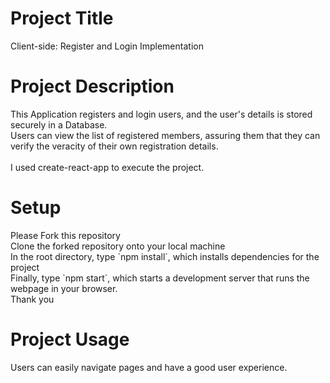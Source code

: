 <h1>Project Title</h1>
Client-side: Register and Login Implementation

<h1>Project Description</h1>
This Application registers and login users, and the user's details is stored securely in a Database.
<br>
Users can view the list of registered members, assuring them that they can verify the veracity of their own registration details.
<br>
<br>
I used create-react-app to execute the project.

<h1>Setup</h1>
Please Fork this repository
<br>
Clone the forked repository onto your local machine
<br>
In the root directory, type `npm install`, which installs dependencies for the project
<br>
Finally, type `npm start`, which starts a development server that runs the webpage in your browser.
<br>
Thank you

<h1>Project Usage</h1>
Users can easily navigate pages and have a good user experience.

